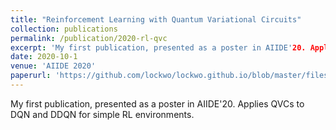 ```yaml
---
title: "Reinforcement Learning with Quantum Variational Circuits"
collection: publications
permalink: /publication/2020-rl-qvc
excerpt: 'My first publication, presented as a poster in AIIDE'20. Applies QVCs to DQN and DDQN for simple RL environments.'
date: 2020-10-1
venue: 'AIIDE 2020'
paperurl: 'https://github.com/lockwo/lockwo.github.io/blob/master/files/7437-Article%20Text-10884-1-10-20200930%20(4).pdf'
---
```


My first publication, presented as a poster in AIIDE'20. Applies QVCs to DQN and DDQN for simple RL environments.
